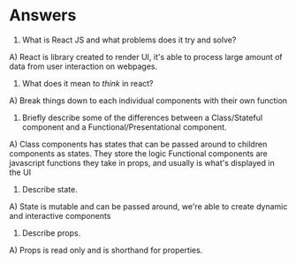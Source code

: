 # Answers

1.  What is React JS and what problems does it try and solve?

A) React is library created to render UI, it's able to process large amount of data from user interaction on webpages.


1.  What does it mean to _think_ in react?

A) Break things down to each individual components with their own function

1.  Briefly describe some of the differences between a Class/Stateful component and a Functional/Presentational component.

A) Class components has states that can be passed around to children components as states. They store the logic
Functional components are javascript functions they take in props, and usually is what's displayed in the UI
	
1.  Describe state. 

A) State is mutable and can be passed around, we're able to create dynamic and interactive components 

1.  Describe props.

A) Props is read only and is shorthand for properties.
